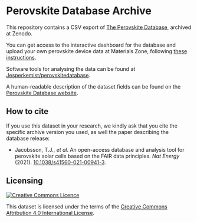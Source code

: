 # Perovskite Database Archive

This repository contains a CSV export of [The Perovskite
Database](https://www.perovskitedatabase.com/), archived at Zenodo.

You can get access to the interactive dashboard for the database and upload your own perovskite
device data at Materials Zone, following [these
instructions](https://www.perovskitedatabase.com/Interactive_graphics).

Software tools for analysing the data can be found at
[Jesperkemist/perovskitedatabase](https://github.com/Jesperkemist/perovskitedatabase).

A human-readable description of the dataset fields can be found on the
[Perovskite Database website](https://www.perovskitedatabase.com/Resources).

## How to cite

If you use this dataset in your research, we kindly ask that you cite the specific archive version
you used, as well the paper describing the database release:

- Jacobsson, T.J., *et al*. An open-access database and analysis tool for perovskite solar cells
  based on the FAIR data principles. *Nat Energy* (2021).
  [10.1038/s41560-021-00941-3](https://doi.org/10.1038/s41560-021-00941-3).

## Licensing

<a rel="license" href="http://creativecommons.org/licenses/by/4.0/"><img alt="Creative Commons
Licence" style="border-width:0" src="https://i.creativecommons.org/l/by/4.0/80x15.png" /></a><br />

This dataset is licensed under the terms of the [Creative Commons Attribution 4.0 International
License](http://creativecommons.org/licenses/by/4.0/).
